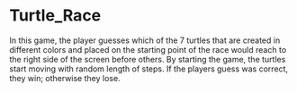 # Turtle_Race 
In this game, the player guesses which of the 7 turtles that are created in different colors and placed on the starting point of the race would reach to the right side of the screen before others. By starting the game, the turtles start moving with random length of steps. If the players guess was correct, they win; otherwise they lose.
